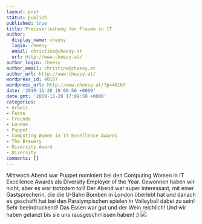 ```yaml
---
layout: post
status: publish
published: true
title: Preisverleihung für Frauen in IT
author:
  display_name: cheesy
  login: cheesy
  email: christine@cheesy.at
  url: http://www.cheesy.at/
author_login: cheesy
author_email: christine@cheesy.at
author_url: http://www.cheesy.at/
wordpress_id: 40167
wordpress_url: http://www.cheesy.at/?p=40167
date: '2019-11-28 18:09:50 +0000'
date_gmt: '2019-11-28 17:09:50 +0000'
categories:
- Arbeit
- Feste
- Freunde
- London
- Puppet
- Computing Women in IT Excellence Awards
- The Brewery
- Diversity Award
- Diversity
comments: []
---
```

Mittwoch Abend war Puppet nominiert bei den Computing Women in IT Excellence Awards als Diversity Employer of the Year. Gewonnen haben wir nicht, aber es war trotzdem toll!
Der Abend war super interessant, mit einer Gastsprecherin, die die U-Bahn Bomben in London überlebt hat und danach es geschafft hat bei den Paralympischen spielen in Volleyball dabei zu sein! Sehr beeindruckend!
Das Essen war gut und der Wein reichlich! Und wir haben getanzt bis sie uns rausgeschmissen haben! :)
[![](http://www.cheesy.at/wp-content/uploads/78844940_2782734735103233_5828130540313640960_o.jpg)](http://www.cheesy.at/fotos/arbeit/women-in-it-excellence-awards/)
